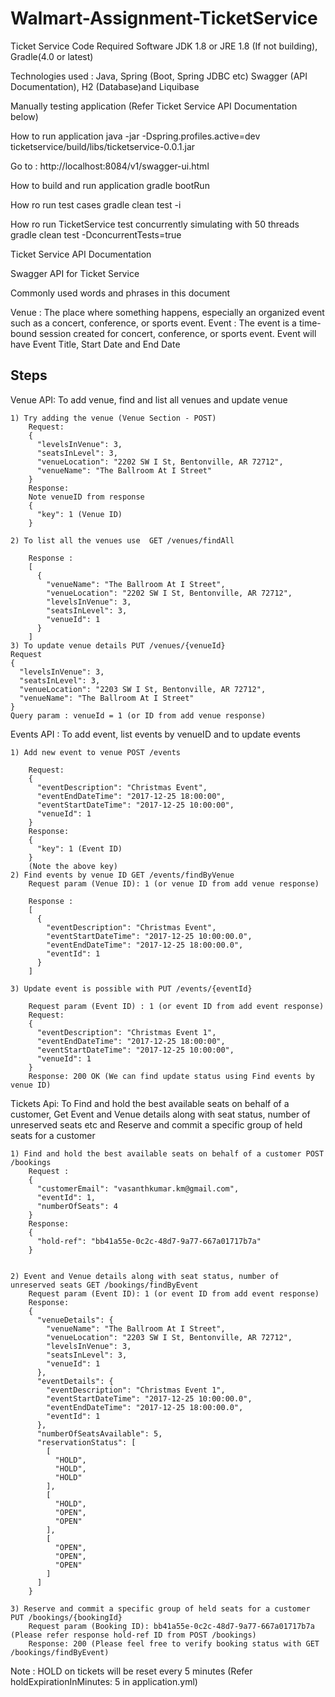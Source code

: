 # Walmart-Assignment-TicketService
Ticket Service Code
Required Software
JDK 1.8 or JRE 1.8 (If not building), Gradle(4.0 or latest)

Technologies used :
Java, Spring (Boot, Spring JDBC etc) Swagger (API Documentation), H2 (Database)and Liquibase 

Manually testing application (Refer Ticket Service API Documentation below)

How to run application
java -jar -Dspring.profiles.active=dev ticketservice/build/libs/ticketservice-0.0.1.jar

Go to : http://localhost:8084/v1/swagger-ui.html


How to build and run application
gradle bootRun

How ro run test cases
gradle clean test -i 

How ro run TicketService test concurrently simulating with 50 threads
gradle clean test -DconcurrentTests=true 

Ticket Service API Documentation

Swagger API for Ticket Service

Commonly used words and phrases in this document 

Venue	 :	The place where something happens, especially an organized event such as a concert, conference, or sports event.
Event	 :	The event is a time-bound session created for concert, conference, or sports event. Event will have Event Title, Start Date and End Date

Steps
----------------------------------------------------------------------------------------------
Venue API:  To add venue, find and list all venues and update venue

	1) Try adding the venue (Venue Section - POST)
		Request:
		{
		  "levelsInVenue": 3,
		  "seatsInLevel": 3,
		  "venueLocation": "2202 SW I St, Bentonville, AR 72712",
		  "venueName": "The Ballroom At I Street"
		}
		Response: 
		Note venueID from response 
		{
		  "key": 1 (Venue ID)
		}

	2) To list all the venues use  GET /venues/findAll 

		Response :
		[
		  {
		    "venueName": "The Ballroom At I Street",
		    "venueLocation": "2202 SW I St, Bentonville, AR 72712",
		    "levelsInVenue": 3,
		    "seatsInLevel": 3,
		    "venueId": 1
		  }
		]
	3) To update venue details PUT /venues/{venueId}
	Request
	{
	  "levelsInVenue": 3,
	  "seatsInLevel": 3,
	  "venueLocation": "2203 SW I St, Bentonville, AR 72712",
	  "venueName": "The Ballroom At I Street"
	}
	Query param : venueId = 1 (or ID from add venue response)
	

Events API : To add event, list events by venueID and to update events

	1) Add new event to venue POST /events
		
		Request:
		{
		  "eventDescription": "Christmas Event",
		  "eventEndDateTime": "2017-12-25 18:00:00",
		  "eventStartDateTime": "2017-12-25 10:00:00",
		  "venueId": 1
		}
		Response:
		{
		  "key": 1 (Event ID)
		}
		(Note the above key)
	2) Find events by venue ID GET /events/findByVenue
		Request param (Venue ID): 1 (or venue ID from add venue response)
		
		Response :
		[
		  {
		    "eventDescription": "Christmas Event",
		    "eventStartDateTime": "2017-12-25 10:00:00.0",
		    "eventEndDateTime": "2017-12-25 18:00:00.0",
		    "eventId": 1
		  }
		]
	
	3) Update event is possible with PUT /events/{eventId}
		
		Request param (Event ID) : 1 (or event ID from add event response)
		Request:
		{
		  "eventDescription": "Christmas Event 1",
		  "eventEndDateTime": "2017-12-25 18:00:00",
		  "eventStartDateTime": "2017-12-25 10:00:00",
		  "venueId": 1
		}
		Response: 200 OK (We can find update status using Find events by venue ID)
		
Tickets Api: To Find and hold the best available seats on behalf of a customer, Get Event and Venue details along with seat status, number of unreserved seats etc
	     and Reserve and commit a specific group of held seats for a customer

	1) Find and hold the best available seats on behalf of a customer POST /bookings
		Request :
		{
		  "customerEmail": "vasanthkumar.km@gmail.com",
		  "eventId": 1,
		  "numberOfSeats": 4
		}
		Response:
		{
		  "hold-ref": "bb41a55e-0c2c-48d7-9a77-667a01717b7a"
		}
		
		
	2) Event and Venue details along with seat status, number of unreserved seats GET /bookings/findByEvent
		Request param (Event ID): 1 (or event ID from add event response)
		Response:
		{
		  "venueDetails": {
		    "venueName": "The Ballroom At I Street",
		    "venueLocation": "2203 SW I St, Bentonville, AR 72712",
		    "levelsInVenue": 3,
		    "seatsInLevel": 3,
		    "venueId": 1
		  },
		  "eventDetails": {
		    "eventDescription": "Christmas Event 1",
		    "eventStartDateTime": "2017-12-25 10:00:00.0",
		    "eventEndDateTime": "2017-12-25 18:00:00.0",
		    "eventId": 1
		  },
		  "numberOfSeatsAvailable": 5,
		  "reservationStatus": [
		    [
		      "HOLD",
		      "HOLD",
		      "HOLD"
		    ],
		    [
		      "HOLD",
		      "OPEN",
		      "OPEN"
		    ],
		    [
		      "OPEN",
		      "OPEN",
		      "OPEN"
		    ]
		  ]
		}
	
	3) Reserve and commit a specific group of held seats for a customer PUT /bookings/{bookingId}
		Request param (Booking ID): bb41a55e-0c2c-48d7-9a77-667a01717b7a (Please refer response hold-ref ID from POST /bookings)
		Response: 200 (Please feel free to verify booking status with GET /bookings/findByEvent)
		
		
Note : HOLD on tickets will be reset every 5 minutes (Refer holdExpirationInMinutes: 5 in application.yml)

